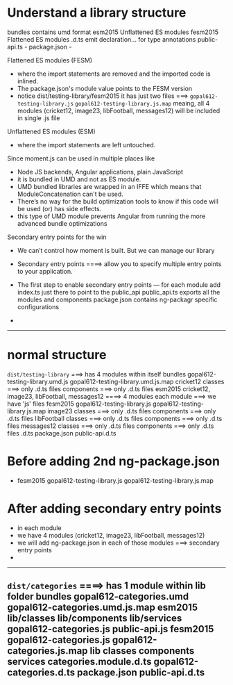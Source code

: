# Understand a library structure

bundles                     contains umd format
esm2015                     Unflattened ES modules
fesm2015                    Flattened ES modules
.d.ts                       emit declaration... for type annotations
public-api.ts               - 
package.json                - 



Flattened ES modules (FESM)
- where the import statements are removed and the imported code is inlined.
- The package.json's module value points to the FESM version
- notice dist/testing-library/fesm2015
    it has just two files ===> `gopal612-testing-library.js`    `gopal612-testing-library.js.map`
    meaing, all 4 modules (cricket12, image23, libFootball, messages12) will be included in single .js file



Unflattened ES modules (ESM)
- where the import statements are left untouched.


Since moment.js can be used in multiple places like 
- Node JS backends, Angular applications, plain JavaScript 
- it is bundled in UMD and not as ES module.
- UMD bundled libraries are wrapped in an IFFE
    which means that ModuleConcatenation can't be used. 
- There’s no way for the build optimization tools to know if 
    this code will be used (or) has side effects.
- this type of UMD module prevents Angular from running the more advanced bundle optimizations

Secondary entry points for the win
- We can’t control how moment is built. But we can manage our library
- Secondary entry points ====> allow you to specify multiple entry points to your application.
- The first step to enable secondary entry points — for each module add 
    index.ts                    just there to point to the public_api
    public_api.ts               exports all the modules and components 
    package.json                contains ng-packagr specific configurations
    
- 





---------------------------------------------------------------------------------------------------------
# normal structure

`dist/testing-library`                  <testing-library> ===> has 4 modules within itself
bundles 
    gopal612-testing-library.umd.js 
    gopal612-testing-library.umd.js.map 
cricket12 
    classes ===> only .d.ts files 
    components ===> only .d.ts files 
esm2015 
    cricket12, image23, libFootball, messages12 ====> 4 modules
    each module ===> we have 'js' files
fesm2015 
    gopal612-testing-library.js
    gopal612-testing-library.js.map
image23 
    classes ===> only .d.ts files 
    components ===> only .d.ts files 
libFootball 
    classes ===> only .d.ts files 
    components ===> only .d.ts files 
messages12 
    classes ===> only .d.ts files 
    components ===> only .d.ts files 
.d.ts 
package.json 
public-api.d.ts


# Before adding 2nd ng-package.json
- fesm2015 
    gopal612-testing-library.js
    gopal612-testing-library.js.map

# After adding secondary entry points
- in each module
- we have 4 modules (cricket12, image23, libFootball, messages12)
- we will add ng-package.json in each of those modules ===> secondary entry points
- 
-------------------------------------------------------

`dist/categories`                           <categories> ====> has 1 module within lib folder
bundles
    gopal612-categories.umd
    gopal612-categories.umd.js.map
esm2015
    lib/classes
    lib/components
    lib/services
    gopal612-categories.js
    public-api.js
fesm2015
    gopal612-categories.js
    gopal612-categories.js.map
lib
    classes
    components
    services
    categories.module.d.ts
gopal612-categories.d.ts
package.json
public-api.d.ts
-------------------------------------------------------